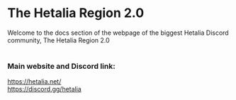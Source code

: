 # The Hetalia Region 2.0
Welcome to the docs section of the webpage of the biggest Hetalia Discord community, The Hetalia Region 2.0
<br><br>

### Main website and Discord link: 
https://hetalia.net/<br>
https://discord.gg/hetalia
